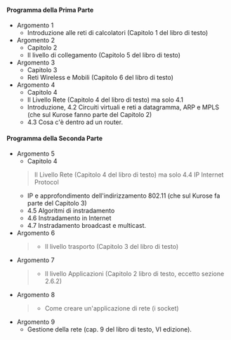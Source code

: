 #### Programma della Prima Parte
- Argomento 1
  -  Introduzione alle reti di calcolatori (Capitolo 1 del libro di testo)
- Argomento 2 
  - Capitolo 2
  -  Il livello di collegamento (Capitolo 5 del libro di testo)
- Argomento 3 
  -  Capitolo 3 
  -  Reti Wireless e Mobili (Capitolo 6 del libro di testo)
- Argomento 4 
  - Capitolo 4
  -  Il Livello Rete (Capitolo 4 del libro di testo) ma solo 4.1
  -  Introduzione, 4.2 Circuiti virtuali e reti a datagramma, ARP e MPLS (che sul Kurose fanno parte del Capitolo 2)
  - 4.3 Cosa c'è dentro ad un router.

#### Programma della Seconda Parte
- Argomento 5
  - Capitolo 4
  > Il Livello Rete (Capitolo 4 del libro di testo) ma solo 4.4 IP Internet Protocol
  - IP e approfondimento dell'indirizzamento 802.11 (che sul Kurose fa parte del Capitolo 3)
  - 4.5 Algoritmi di instradamento
  - 4.6 Instradamento in Internet
  - 4.7 Instradamento broadcast e multicast.
- Argomento 6 
  >- Il livello trasporto (Capitolo 3 del libro di testo)
- Argomento 7 
  >- Il livello Applicazioni (Capitolo 2 libro di testo, eccetto sezione 2.6.2)
- Argomento 8 
  >- Come creare un'applicazione di rete (i socket)
- Argomento 9 
  - Gestione della rete (cap. 9 del libro di testo, VI edizione). 